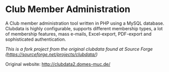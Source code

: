 # Club Member Administration

A Club member administration tool written in PHP using a MySQL database. Clubdata is highly configurable, supports different membership types, a lot of membership features, mass e-mails, Excel-export, PDF-export and sophisticated authentication.

*This is a fork project from the original clubdata found at Source Forge (https://sourceforge.net/projects/clubdata/)*

Original website: http://clubdata2.domes-muc.de/
